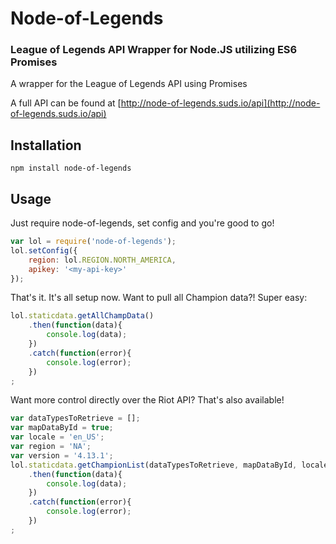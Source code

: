 # Node-of-Legends

### League of Legends API Wrapper for Node.JS utilizing ES6 Promises
A wrapper for the League of Legends API using Promises

A full API can be found at
[http://node-of-legends.suds.io/api](http://node-of-legends.suds.io/api)

## Installation
```
npm install node-of-legends
```

## Usage
Just require node-of-legends, set config and you're good to go!
```javascript
var lol = require('node-of-legends');
lol.setConfig({
    region: lol.REGION.NORTH_AMERICA,
    apikey: '<my-api-key>'
});
```
That's it.  It's all setup now.
Want to pull all Champion data?!
Super easy:
```javascript
lol.staticdata.getAllChampData()
	.then(function(data){
    	console.log(data);
	})
	.catch(function(error){
		console.log(error);
	})
;
```
Want more control directly over the Riot API?
That's also available!
```javascript
var dataTypesToRetrieve = [];
var mapDataById = true;
var locale = 'en_US';
var region = 'NA';
var version = '4.13.1';
lol.staticdata.getChampionList(dataTypesToRetrieve, mapDataById, locale, version, region)
	.then(function(data){
    	console.log(data);
	})
	.catch(function(error){
		console.log(error);
	})
;
```
